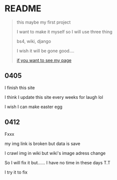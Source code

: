 # README

> this maybe my first project
>
> I want to make it myself so I will use three thing
>
> bs4, wiki, django
>
> I wish it will be gone good....
>
> [if you want to see my page](https://www.pythonanywhere.com/user/bluemen01/)

## 0405

I finish this site

I think I update this site every weeks for laugh lol

I wish I can make easter egg

## 0412

Fxxx

my img link is broken but data is save

I crawl img in wiki but wiki's image adress change

So I will fix it but...... I have no time in these days T.T

I try it to fix